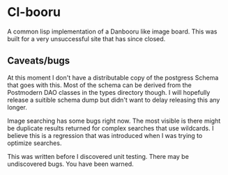 # Cl-booru

A common lisp implementation of a Danbooru like image board. This was built for a very unsuccessful site that has since closed.

## Caveats/bugs

At this moment I don't have a distributable copy of the postgress Schema that goes with this. Most of the schema can be derived from the Postmodern DAO classes in the types directory though. I will hopefully release a suitible schema dump but didn't want to delay releasing this any longer.

Image searching has some bugs right now. The most visible is there might be duplicate results returned for complex searches that use wildcards. I believe this is a regression that was introduced when I was trying to optimize searches.

This was written before I discovered unit testing. There may be undiscovered bugs. You have been warned.
